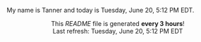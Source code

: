 My name is Tanner and today is Tuesday, June 20, 5:12 PM EDT.

<p align="center">This <i>README</i> file is generated <b>every 3 hours</b>!</br>Last refresh: Tuesday, June 20, 5:12 PM EDT<br /></p>
